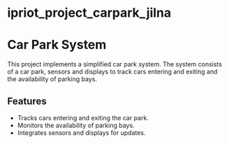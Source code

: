 # ipriot_project_carpark_jilna

# Car Park System

This project implements a simplified car park system. The system consists of a car park, sensors and displays to track cars entering and exiting and the availability of parking bays.

## Features
- Tracks cars entering and exiting the car park.
- Monitors the availability of parking bays.
- Integrates sensors and displays for updates.
